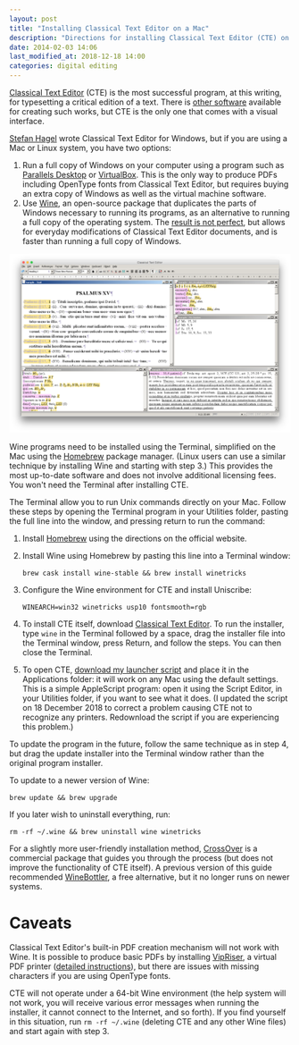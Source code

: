 ```yaml
---
layout: post
title: "Installing Classical Text Editor on a Mac"
description: "Directions for installing Classical Text Editor (CTE) on macOS using Wine."
date: 2014-02-03 14:06
last_modified_at: 2018-12-18 14:00
categories: digital editing
---
```


[Classical Text Editor](http://cte.oeaw.ac.at) (CTE) is the most successful program, at this writing, for typesetting a critical edition of a text. There is [other software](/critical-edition-software) available for creating such works, but CTE is the only one that comes with a visual interface.

[Stefan Hagel](https://homepage.univie.ac.at/Stefan.Hagel/) wrote Classical Text Editor for Windows, but if you are using a Mac or Linux system, you have two options:

1. Run a full copy of Windows on your computer using a program such as [Parallels Desktop](https://www.parallels.com/) or [VirtualBox](https://www.virtualbox.org). This is the only way to produce PDFs including OpenType fonts from Classical Text Editor, but requires buying an extra copy of Windows as well as the virtual machine software.
2. Use [Wine](http://www.winehq.org), an open-source package that duplicates the parts of Windows necessary to running its programs, as an alternative to running a full copy of the operating system. The [result is not perfect](https://appdb.winehq.org/objectManager.php?sClass=application&iId=15806), but allows for everyday modifications of Classical Text Editor documents, and is faster than running a full copy of Windows.

![Classical Text Editor running under Wine](/images/cte-mac-main-window.png)

Wine programs need to be installed using the Terminal, simplified on the Mac using the [Homebrew](https://brew.sh) package manager. (Linux users can use a similar technique by installing Wine and starting with step 3.) This provides the most up-to-date software and does not involve additional licensing fees. You won't need the Terminal after installing CTE.

The Terminal allow you to run Unix commands directly on your Mac. Follow these steps by opening the Terminal program in your Utilities folder, pasting the full line into the window, and pressing return to run the command:

1. Install [Homebrew](https://brew.sh) using the directions on the official website.

2. Install Wine using Homebrew by pasting this line into a Terminal window:

    ```shell
    brew cask install wine-stable && brew install winetricks
    ```

3. Configure the Wine environment for CTE and install Uniscribe:

    ```shell
    WINEARCH=win32 winetricks usp10 fontsmooth=rgb
    ```

4. To install CTE itself, download [Classical Text Editor](http://cte.oeaw.ac.at). To run the installer, type `wine` in the Terminal followed by a space, drag the installer file into the Terminal window, press Return, and follow the steps. You can then close the Terminal.

5. To open CTE, [download my launcher script](/assets/cte-shortcut.zip) and place it in the Applications folder: it will work on any Mac using the default settings. This is a simple AppleScript program: open it using the Script Editor, in your Utilities folder, if you want to see what it does. (I updated the script on 18 December 2018 to correct a problem causing CTE not to recognize any printers. Redownload the script if you are experiencing this problem.)

To update the program in the future, follow the same technique as in step 4, but drag the update installer into the Terminal window rather than the original program installer.

To update to a newer version of Wine:

```shell
brew update && brew upgrade
```

If you later wish to uninstall everything, run:

```shell
rm -rf ~/.wine && brew uninstall wine winetricks
```

For a slightly more user-friendly installation method, [CrossOver](https://www.codeweavers.com) is a commercial package that guides you through the process (but does not improve the functionality of CTE itself). A previous version of this guide recommended [WineBottler](http://winebottler.kronenberg.org), a free alternative, but it no longer runs on newer systems.

# Caveats

Classical Text Editor's built-in PDF creation mechanism will not work with Wine. It is possible to produce basic PDFs by installing [VipRiser](https://onflapp.wordpress.com/vipriser/), a virtual PDF printer ([detailed instructions](http://macvalley.blogspot.ca/2017/01/installiing-vipriser-pdf-printer-that.html)), but there are issues with missing characters if you are using OpenType fonts.

CTE will not operate under a 64-bit Wine environment (the help system will not work, you will receive various error messages when running the installer, it cannot connect to the Internet, and so forth). If you find yourself in this situation, run `rm -rf ~/.wine` (deleting CTE and any other Wine files) and start again with step 3.
